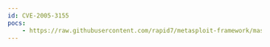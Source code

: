 ```yaml
---
id: CVE-2005-3155
pocs:
    - https://raw.githubusercontent.com/rapid7/metasploit-framework/master/modules/exploits/windows/imap/mailenable_w3c_select.rb
---
```

